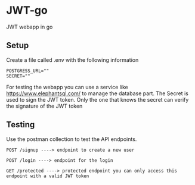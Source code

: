 # JWT-go
JWT webapp in go


## Setup
Create a file called .env with the following information

```
POSTGRESS_URL=""
SECRET=""
```
For testing the webapp you can use a service like https://www.elephantsql.com/ to manage the database part.
The Secret is used to sign the JWT token. Only the one that knows the secret can verify the signature of the JWT token

## Testing 
Use the postman collection to test the API endpoints.

```
POST /signup ----> endpoint to create a new user

POST /login ----> endpoint for the login

GET /protected ----> protected endpoint you can only access this endpoint with a valid JWT token
```
